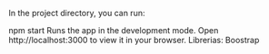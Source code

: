 In the project directory, you can run:

npm start
Runs the app in the development mode.
Open http://localhost:3000 to view it in your browser.
Librerias:  Boostrap
